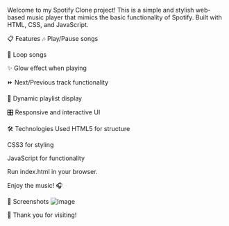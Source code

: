 Welcome to my Spotify Clone project!
This is a simple and stylish web-based music player that mimics the basic functionality of Spotify. Built with HTML, CSS, and JavaScript.

📋 Features
🎶 Play/Pause songs

🔁 Loop songs

✨ Glow effect when playing

⏩ Next/Previous track functionality

📃 Dynamic playlist display

🎛️ Responsive and interactive UI

🛠️ Technologies Used
HTML5 for structure

CSS3 for styling

JavaScript for functionality


Run index.html in your browser.

Enjoy the music! 🎧

📸 Screenshots
 ![image](https://github.com/user-attachments/assets/ce6c8ab5-a19e-4ce3-9f59-df7fd5a2b17b)




🚀 Thank you for visiting!
